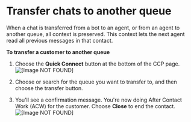# Transfer chats to another queue<a name="transfer-chats"></a>

When a chat is transferred from a bot to an agent, or from an agent to another queue, all context is preserved\. This context lets the next agent read all previous messages in that contact\.

**To transfer a customer to another queue**

1. Choose the **Quick Connect** button at the bottom of the CCP page\.  
![\[Image NOT FOUND\]](http://docs.aws.amazon.com/connect/latest/adminguide/images/transfer-customer.png)

1. Choose or search for the queue you want to transfer to, and then choose the transfer button\.

1. You'll see a confirmation message\. You're now doing After Contact Work \(ACW\) for the customer\. Choose **Close** to end the contact\.   
![\[Image NOT FOUND\]](http://docs.aws.amazon.com/connect/latest/adminguide/images/transfer-confirmation.png)